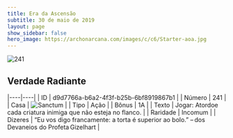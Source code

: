 ```yaml
---
title: Era da Ascensão
subtitle: 30 de maio de 2019
layout: page
show_sidebar: false
hero_image: https://archonarcana.com/images/c/c6/Starter-aoa.jpg
---
```


![241](https://cdn.keyforgegame.com/media/card_front/pt/435_241_3VPR5JXP78M9_pt.png)

## Verdade Radiante

|----|----|
| ID | d9d7766a-b6a2-4f3f-b25b-6bf8919867b1 |
| Número | 241 |
| Casa | ![Sanctum](https://archonarcana.com/images/thumb/c/c7/Sanctum.png/22px-Sanctum.png "Santuário") |
| Tipo | Ação |
| Bônus | 1A |
| Texto | Jogar: Atordoe cada criatura inimiga que não esteja no flanco. |
| Raridade | Incomum |
| Dizeres | “Eu vos digo francamente: a torta é superior ao bolo.”  – dos Devaneios do Profeta Gizelhart |
